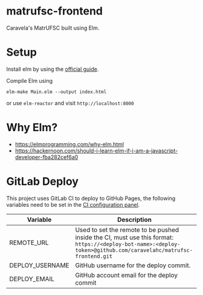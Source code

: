 # matrufsc-frontend

Caravela's MatrUFSC built using Elm.

# Setup
Install elm by using the [official guide](https://guide.elm-lang.org/install.html).

Compile Elm using

`elm-make Main.elm --output index.html`

or use `elm-reactor` and visit `http://localhost:8000`

# Why Elm?

- https://elmprogramming.com/why-elm.html
- https://hackernoon.com/should-i-learn-elm-if-i-am-a-javascript-developer-fba282cef6a0

# GitLab Deploy
This project uses GitLab CI to deploy to GitHub Pages, the following variables need to be set in the [CI configuration panel](https://gitlab.com/caravelahc/matrufsc/matrufsc-frontend/-/settings/ci_cd).

Variable|Description
|-|-|
REMOTE_URL|Used to set the remote to be pushed inside the CI, must use this format: `https://<deploy-bot-name>:<deploy-token>@github.com/caravelahc/matrufsc-frontend.git`
DEPLOY_USERNAME|GitHub username for the deploy commit.
DEPLOY_EMAIL|GitHub account email for the deploy commit

